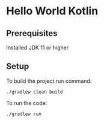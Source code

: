 # Hello World Kotlin

## Prerequisites

Installed JDK 11 or higher


## Setup

To build the project run command:

```
./gradlew clean build
```

To run the code:

```
./gradlew run
```
